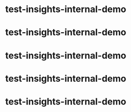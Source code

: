 # test-insights-internal-demo
# test-insights-internal-demo
# test-insights-internal-demo
# test-insights-internal-demo
# test-insights-internal-demo
